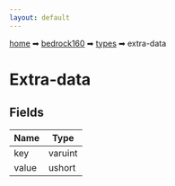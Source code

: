```yaml
---
layout: default
---
```


[home](/) ➡ [bedrock160](/protocol/bedrock160) ➡ [types](/protocol/bedrock160/types) ➡ extra-data

# Extra-data

## Fields

Name | Type
---|---
key | varuint
value | ushort

